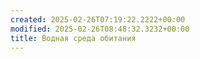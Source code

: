 ```yaml
---
created: 2025-02-26T07:19:22.2222+00:00
modified: 2025-02-26T08:48:32.3232+00:00
title: Водная среда обитания
---
```

